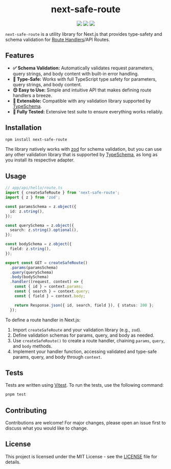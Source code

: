 <h1 align="center">next-safe-route</h1>

<p align="center">
  <a href="https://www.npmjs.com/package/next-safe-route"><img src="https://img.shields.io/npm/v/next-safe-route?style=for-the-badge&logo=npm" /></a>
  <a href="https://github.com/richardsolomou/next-safe-route/actions/workflows/test.yaml"><img src="https://img.shields.io/github/actions/workflow/status/richardsolomou/next-safe-route/test.yaml?style=for-the-badge&logo=vitest" /></a>
  <a href="https://github.com/richardsolomou/next-safe-route/blob/main/LICENSE"><img src="https://img.shields.io/npm/l/next-safe-route?style=for-the-badge" /></a>
</p>

`next-safe-route` is a utility library for Next.js that provides type-safety and schema validation for [Route Handlers](https://nextjs.org/docs/app/building-your-application/routing/route-handlers)/API Routes.

## Features

- **✅ Schema Validation:** Automatically validates request parameters, query strings, and body content with built-in error handling.
- **🧷 Type-Safe:** Works with full TypeScript type safety for parameters, query strings, and body content.
- **😌 Easy to Use:** Simple and intuitive API that makes defining route handlers a breeze.
- **🔗 Extensible:** Compatible with any validation library supported by [TypeSchema](https://typeschema.com).
- **🧪 Fully Tested:** Extensive test suite to ensure everything works reliably.

## Installation

```sh
npm install next-safe-route
```

The library natively works with [zod](https://zod.dev) for schema validation, but you can use any other validation library that is supported by [TypeSchema](https://typeschema.com), as long as you install its respective adapter.

## Usage

```ts
// app/api/hello/route.ts
import { createSafeRoute } from 'next-safe-route';
import { z } from 'zod';

const paramsSchema = z.object({
  id: z.string(),
});

const querySchema = z.object({
  search: z.string().optional(),
});

const bodySchema = z.object({
  field: z.string(),
});

export const GET = createSafeRoute()
  .params(paramsSchema)
  .query(querySchema)
  .body(bodySchema)
  .handler((request, context) => {
    const { id } = context.params;
    const { search } = context.query;
    const { field } = context.body;

    return Response.json({ id, search, field }), { status: 200 };
  });
```

To define a route handler in Next.js:

1. Import `createSafeRoute` and your validation library (e.g., `zod`).
2. Define validation schemas for params, query, and body as needed.
3. Use `createSafeRoute()` to create a route handler, chaining `params`, `query`, and `body` methods.
4. Implement your handler function, accessing validated and type-safe params, query, and body through `context`.

## Tests

Tests are written using [Vitest](https://vitest.dev). To run the tests, use the following command:

```sh
pnpm test
```

## Contributing

Contributions are welcome! For major changes, please open an issue first to discuss what you would like to change.

## License

This project is licensed under the MIT License - see the [LICENSE](LICENSE) file for details.
